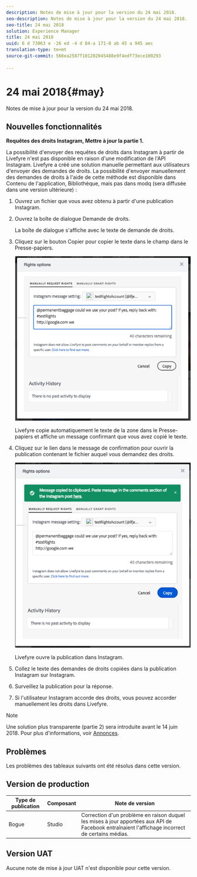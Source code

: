 ```yaml
---
description: Notes de mise à jour pour la version du 24 mai 2018.
seo-description: Notes de mise à jour pour la version du 24 mai 2018.
seo-title: 24 mai 2018
solution: Experience Manager
title: 24 mai 2018
uuid: 6 d 73063 e -26 ed -4 d 84-a 171-0 ab 45 a 945 aec
translation-type: tm+mt
source-git-commit: 566ea2587f101202045488e9f4edf73ece100293

---
```



# 24 mai 2018{#may}

Notes de mise à jour pour la version du 24 mai 2018.

## Nouvelles fonctionnalités

**Requêtes des droits Instagram, Mettre à jour la partie 1.**

La possibilité d'envoyer des requêtes de droits dans Instagram à partir de Livefyre n'est pas disponible en raison d'une modification de l'API Instagram. Livefyre a créé une solution manuelle permettant aux utilisateurs d'envoyer des demandes de droits. La possibilité d'envoyer manuellement des demandes de droits à l'aide de cette méthode est disponible dans Contenu de l'application, Bibliothèque, mais pas dans modq (sera diffusée dans une version ultérieure) :

1. Ouvrez un fichier que vous avez obtenu à partir d'une publication Instagram.
1. Ouvrez la boîte de dialogue Demande de droits.

   La boîte de dialogue s'affiche avec le texte de demande de droits.

1. Cliquez sur le bouton Copier pour copier le texte dans le champ dans le Presse-papiers.

   ![](../assets/rr_insta_workaround1.png)

   Livefyre copie automatiquement le texte de la zone dans le Presse-papiers et affiche un message confirmant que vous avez copié le texte.

1. Cliquez sur le lien dans le message de confirmation pour ouvrir la publication contenant le fichier auquel vous demandez des droits.

   ![](../assets/rr_insta_workaround2.png)

   Livefyre ouvre la publication dans Instagram.

1. Collez le texte des demandes de droits copiées dans la publication Instagram sur Instagram.
1. Surveillez la publication pour la réponse.
1. Si l'utilisateur Instagram accorde des droits, vous pouvez accorder manuellement les droits dans Livefyre.

>[!NOTE]
>
>Une solution plus transparente (partie 2) sera introduite avant le 14 juin 2018. Pour plus d'informations, voir [Annonces](/help/using/c-anouncements.md#c_anouncements).

## Problèmes

Les problèmes des tableaux suivants ont été résolus dans cette version.

## Version de production

| **Type de publication** | **Composant** | **Note de version** |
|---|---|---|
| Bogue | Studio | Correction d'un problème en raison duquel les mises à jour apportées aux API de Facebook entraînaient l'affichage incorrect de certains médias. |

## Version UAT

Aucune note de mise à jour UAT n'est disponible pour cette version.
